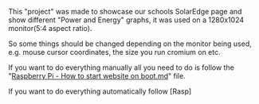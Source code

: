 This "project" was made to showcase our schools SolarEdge page and show different "Power and Energy" graphs, it was used on a 1280x1024 monitor(5:4 aspect ratio).

So some things should be changed depending on the monitor being used, e.g. mouse cursor coordinates, the size you run cromium on etc.

If you want to do everything manually all you need to do is follow the "[Raspberry Pi - How to start website on boot.md](https://github.com/Hamid3DATA/SolarEdge/blob/main/Raspberry%20Pi%20-%20How%20to%20start%20website%20on%20boot.md)" file.

If you want to do everything automatically follow [Rasp]
